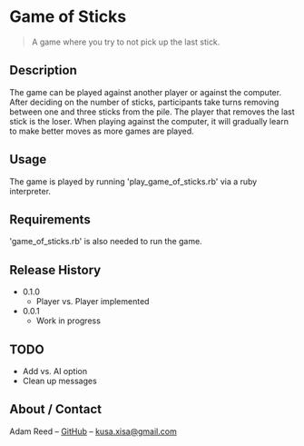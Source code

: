 # Game of Sticks
> A game where you try to not pick up the last stick.

## Description

The game can be played against another player or against the computer. After deciding on the number of sticks, participants take turns removing between one and three sticks from the pile. The player that removes the last stick is the loser. When playing against the computer, it will gradually learn to make better moves as more games are played.

## Usage

The game is played by running 'play_game_of_sticks.rb' via a ruby interpreter.

## Requirements

'game_of_sticks.rb' is also needed to run the game.

## Release History

* 0.1.0
    * Player vs. Player implemented
* 0.0.1
    * Work in progress

## TODO

* Add vs. AI option
* Clean up messages

## About / Contact

Adam Reed – [GitHub](https://github.com/adamcreed/)
 – <kusa.xisa@gmail.com>
